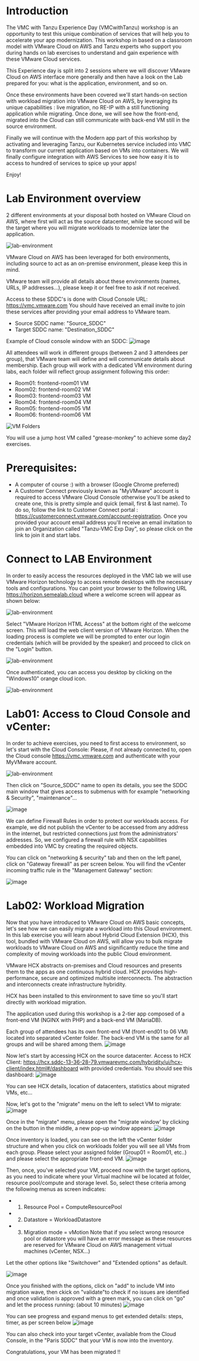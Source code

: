 # Introduction

The VMC with Tanzu Experience Day (VMCwithTanzu) workshop is an opportunity to test this unique combination of services that will help you to accelerate your app modernization. This workshop in based on a classroom model with VMware Cloud on AWS and Tanzu experts who support you during hands on lab exercises to understand and gain experience with these VMware Cloud services.

This Experience day is split into 2 sessions where we will discover VMware Cloud on AWS interface more generally and then have a look on the Lab prepared for you: what is the application, environment, and so on.

Once these environments have been covered we'll start hands-on section with workload migration into VMware Cloud on AWS, by leveraging its unique capabilities : live migration, no RE-IP with a still functioning application while migrating.
Once done, we will see how the front-end, migrated into the Cloud can still communicate with back-end VM still in the source environment.

Finally we will continue with the Modern app part of this workshop by activating and leveraging Tanzu, our Kubernetes service included into VMC to transform our current application based on VMs into containers. We will finally configure integration with AWS Services to see how easy it is to access to hundred of services to spice up your apps!

Enjoy!


# Lab Environment overview

2 different environments at your disposal both hosted on VMware Cloud on AWS, where first will act as the source datacenter, while the second will be the target where you will migrate workloads to modernize later the application.

![lab-environment](../img/lab.png)

VMware Cloud on AWS has been leveraged for both environments, including source to act as an on-premise environment, please keep this in mind.

VMware team will provide all details about these environments (names, URLs, IP addresses...), please keep it or feel free to ask if not received.

Access to these SDDC's is done with Cloud Console URL: https://vmc.vmware.com 
You should have received an email invite to join these services after providing your email address to VMware team.

- Source SDDC name: "Source_SDDC"
- Target SDDC name: "Destination_SDDC"

Example of Cloud console window with an SDDC:
![image](https://user-images.githubusercontent.com/12640326/150803063-8e7578c3-d7eb-4ace-91c3-009ea5662429.png)


All attendees will work in different groups (between 2 and 3 attendees per group), that VMware team will define and will communicate details about membership. Each group will work with a dedicated VM environment during labs, each folder will reflect group assignment following this order:
- Room01: frontend-room01 VM
- Room02: frontend-room02 VM
- Room03: frontend-room03 VM
- Room04: frontend-room04 VM
- Room05: frontend-room05 VM
- Room06: frontend-room06 VM

![VM Folders](../img/vms-folders.png)


You will use a jump host VM called "grease-monkey" to achieve some day2 exercises.


# Prerequisites:
- A computer of course :) with a browser (Google Chrome preferred) 
- A Customer Connect previously known as "MyVMware" account is required to access VMware Cloud Console otherwise you'll be asked to create one, this is pretty simple and quick (email, first & last name). To do so, follow the link to Customer Connect portal : https://customerconnect.vmware.com/account-registration. 
Once you provided your account email address you'll receive an email invitation to join an Organization called "Tanzu-VMC Exp Day", so please click on the link to join it and start labs.

# Connect to LAB Environment
In order to easily access the resources deployed in the VMC lab we will use VMware Horizon technology to access remote desktops with the necessary tools and configurations.
You can point your browser to the following URL https://horizon.semealab.cloud where a welcome screen will appear as shown below:

![lab-environment](../img/vdi1.png)

Select "VMware Horizon HTML Access" at the bottom right of the welcome screen. This will load the web client version of VMware Horizon.
When the loading process is complete we will be prompted to enter our login credentials (which will be provided by the speaker) and proceed to click on the "Login" button.

![lab-environment](../img/vdi2.png)

Once authenticated, you can access you desktop by clicking on the "Windows10" orange cloud icon.

![lab-environment](../img/vdi3.png)


# Lab01: Access to Cloud Console and vCenter:

In order to achieve exercises, you need to first access to environment, so let's start with the Cloud Console:
Please, if not already connected to, open the Cloud console https://vmc.vmware.com and authenticate with your MyVMware account.

![lab-environment](../img/lab01a.png)


Then click on "Source_SDDC" name to open its details, you see the SDDC main window that gives access to submenus with for example "networking & Security", "maintenance"...

![image](https://user-images.githubusercontent.com/12640326/150807071-73476b3e-2efb-4483-8fd1-6d5aad2131c1.png)


We can define Firewall Rules in order to protect our workloads access.
For example, we did not publish the vCenter to be accessed from any address in the internet, but restricted connections just from the administrators' addresses.
So, we configured a firewall rule with NSX capabilities embedded into VMC by creating the required objects.

You can click on "networking & security" tab and then on the left panel, click on "Gateway firewall" as per screen below. You will find the vCenter incoming traffic rule in the "Management Gateway" section:

![image](https://user-images.githubusercontent.com/12640326/150808402-175ab117-0464-45e9-8d47-830e6c927249.png)


# Lab02: Workload Migration

Now that you have introduced to VMware Cloud on AWS basic concepts, let's see how we can easily migrate a workload into this Cloud environment.
In this lab exercise you will learn about Hybrid Cloud Extension (HCX), this tool, bundled with VMware Cloud on AWS, will allow you to bulk migrate workloads to VMware Cloud on AWS and significantly reduce the time and complexity of moving workloads into the public Cloud environment.

VMware HCX abstracts on-premises and Cloud resources and presents them to the apps as one continuous hybrid cloud. HCX provides high-performance, secure and optimized multisite interconnects. The abstraction and interconnects create infrastructure hybridity. 

HCX has been installed to this environment to save time so you'll start directly with workload migration.

The application used during this workshop is a 2-tier app composed of a front-end VM (NGINX with PHP) and a back-end VM (MariaDB).  

Each group of attendees has its own front-end VM (front-end01 to 06 VM) located into separated vCenter folder. The back-end VM is the same for all groups and will be shared among them.
![image](https://user-images.githubusercontent.com/12640326/150804235-4cb1dd2c-61e2-4171-9cdb-a650ef8cc109.png)


Now let's start by accessing HCX on the source datacenter. Access to HCX Client: https://hcx.sddc-13-36-28-79.vmwarevmc.com/hybridity/ui/hcx-client/index.html#/dashboard with provided credentials.
You should see this dashboard:
![image](https://user-images.githubusercontent.com/12640326/150930491-d1d821f3-bc6a-49f3-b23d-f50d1aebe337.png)


You can see HCX details, location of datacenters, statistics about migrated VMs, etc...

Now, let's got to the "migrate" menu on the left to select VM to migrate:
![image](https://user-images.githubusercontent.com/12640326/150931010-4e1ef533-9040-4d3c-a903-d0d04419d61f.png)


Once in the "migrate" menu, please open the "migrate window' by clicking on the button in the middle, a new pop-up window appears:
![image](https://user-images.githubusercontent.com/12640326/150932204-1a0d5421-cd1f-4df7-aa51-038d76856deb.png)


Once inventory is loaded, you can see on the left the vCenter folder structure and when you click on workloads folder you will see all VMs from each group. Please select your assigned folder (Group01 = Room01, etc..) and please select the appropriate front-end VM.
![image](https://user-images.githubusercontent.com/12640326/150932453-1531455d-06a7-4a36-b52a-0e9e8dda110c.png)


Then, once, you've selected your VM, proceed now with the target options, as you need to indicate where your Virtual machine wil be located at folder, resource pool/compute and storage level.
So, select these criteria among the following menus as screen indicates:
- 1) Resource Pool = ComputeResourcePool
- 2) Datastore = WorkloadDatastore
- 3) Migration mode = vMotion
Note that if you select wrong resource pool or datastore you will have an error message as these resources are reserved for VMware Cloud on AWS management virtual machines (vCenter, NSX...)

Let the other options like "Switchover" and "Extended options" as default.

![image](https://user-images.githubusercontent.com/12640326/150969268-e55966d9-5d2b-4e2b-a73c-2cc206c49756.png)


Once you finished with the options, click on "add" to include VM into migration wave, then ckick on "validate"to check if no issues are identified and once validation is approved with a green mark, you can click on "go" and let the process running: (about 10 minutes) 
![image](https://user-images.githubusercontent.com/12640326/150933057-e8183680-99d8-4907-9e64-96bb1d39cb63.png)


You can see progress and expand menus to get extended details: steps, timer, as per screen below
![image](https://user-images.githubusercontent.com/12640326/150933284-9795c659-e733-4586-9fd6-b73509004762.png)


You can also check into your target vCenter, available from the Cloud Console, in the "Paris SDDC" that your VM is now into the inventory.

Congratulations, your VM has been migrated !!


